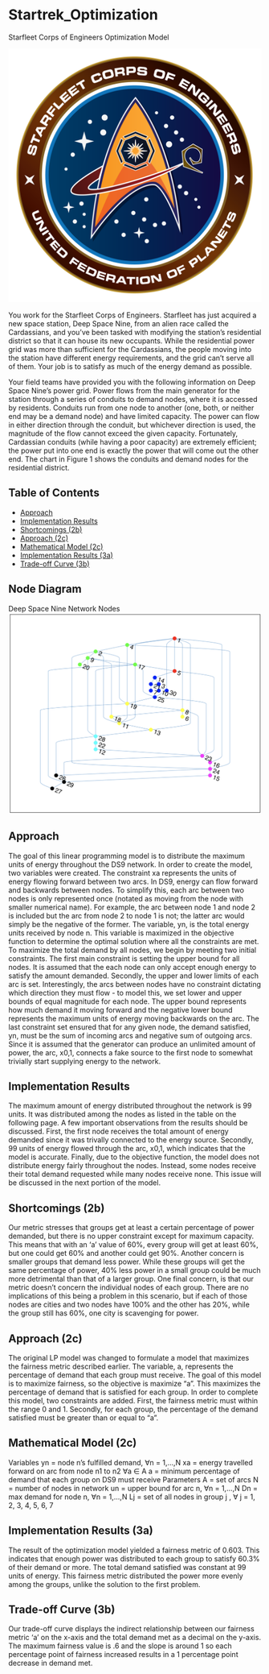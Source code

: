 # Startrek_Optimization
Starfleet Corps of Engineers Optimization Model

![Alt text](/SCE.png?raw=true "SCE")

You work for the Starfleet Corps of Engineers. Starfleet has just acquired a new space station, Deep Space Nine, from an alien race called the Cardassians, and you’ve been tasked with modifying the station’s residential district so that it can house its new occupants. While the residential power grid was more than sufficient for the Cardassians, the people moving into the station have different energy requirements, and the grid can’t serve all of them. Your job is to satisfy as much of the energy demand as possible.

Your field teams have provided you with the following information on Deep Space Nine’s power grid.
Power flows from the main generator for the station through a series of conduits to demand nodes, where it is accessed by residents. Conduits run from one node to another (one, both, or neither end may be a demand node) and have limited capacity. The power can flow in either direction through the conduit, but whichever direction is used, the magnitude of the flow cannot exceed the given capacity. Fortunately, Cardassian conduits (while having a poor capacity) are extremely efficient; the power put into one end is exactly the power that will come out the other end. The chart in Figure 1 shows the conduits and demand nodes for the residential district.

## Table of Contents

* [Approach](#approach)
* [Implementation Results](#implementation-results)
* [Shortcomings (2b)](#shortcomings-(2b))
* [Approach (2c)](#approach-(2c))
* [Mathematical Model (2c)](#mathematical-model-(2c))
* [Implementation Results (3a)](#implementation-results-(3a))
* [Trade-off Curve (3b)](#trade-off-curve-(3b))

## Node Diagram
Deep Space Nine Network Nodes
![Alt text](/NetworkNodes.png?raw=true "Deep Space Nine")

## Approach
The goal of this linear programming model is to distribute the maximum units of energy throughout the DS9 network. In order to create the model, two variables were created. The constraint xa represents the units of energy flowing forward between two arcs. In DS9, energy can flow forward and backwards between nodes. To simplify this, each arc between two nodes is only represented once (notated as moving from the node with smaller numerical name). For example, the arc between node 1 and node 2 is included but the arc from node 2 to node 1 is not; the latter arc would simply be the negative of the former. The variable, yn, is the total energy units received by node n. This variable is maximized in the objective function to determine the optimal solution where all the constraints are met.
To maximize the total demand by all nodes, we begin by meeting two initial constraints. The first main constraint is setting the upper bound for all nodes. It is assumed that the each node can only accept enough energy to satisfy the amount demanded. Secondly, the upper and lower limits of each arc is set. Interestingly, the arcs between nodes have no constraint dictating which direction they must flow - to model this, we set lower and upper bounds of equal magnitude for each node. The upper bound represents how much demand it moving forward and the negative lower bound represents the maximum units of energy moving backwards on the arc.
The last constraint set ensured that for any given node, the demand satisfied, yn, must be the sum of incoming arcs and negative sum of outgoing arcs. Since it is assumed that the generator can produce an unlimited amount of power, the arc, x0,1, connects a fake source to the first node to somewhat trivially start supplying energy to the network.

## Implementation Results
The maximum amount of energy distributed throughout the network is 99 units. It was distributed among the nodes as listed in the table on the following page.
A few important observations from the results should be discussed. First, the first node receives the total amount of energy demanded since it was trivally connected to the energy source. Secondly, 99 units of energy flowed through the arc, x0,1, which indicates that the model is accurate. Finally, due to the objective function, the model does not distribute energy fairly throughout the nodes. Instead, some nodes receive their total demand requested while many nodes receive none. This issue will be discussed in the next portion of the model.

## Shortcomings (2b)
Our metric stresses that groups get at least a certain percentage of power demanded, but there is no upper constraint except for maximum capacity. This means that with an ‘a’ value of 60%, every group will get at least 60%, but one could get 60% and another could get 90%. Another concern is smaller groups that demand less power. While these groups will get the same percentage of power, 40% less power in a small group could be much more detrimental than that of a larger group. One final concern, is that our metric doesn’t concern the individual nodes of each group. There are no implications of this being a problem in this scenario, but if each of those nodes are cities and two nodes have 100% and the other has 20%, while the group still has 60%, one city is scavenging for power.

## Approach (2c)
The original LP model was changed to formulate a model that maximizes the fairness metric described earlier. The variable, a, represents the percentage of demand that each group must receive. The goal of this model is to maximize fairness, so the objective is maximize “a”. This maximizes the percentage of demand that is satisfied for each group. In order to complete this model, two constraints are added. First, the fairness metric must within the range 0 and 1. Secondly, for each group, the percentage of the demand satisfied must be greater than or equal to “a”.

## Mathematical Model (2c)
Variables
yn = node n’s fulfilled demand, ∀n = 1,...,N
xa = energy travelled forward on arc from node n1 to n2 ∀a ∈ A
a = minimum percentage of demand that each group on DS9 must receive
Parameters
A = set of arcs
N = number of nodes in network
un = upper bound for arc n, ∀n = 1,...,N
Dn = max demand for node n, ∀n = 1,...,N
Lj = set of all nodes in group j , ∀ j = 1, 2, 3, 4, 5, 6, 7
    
## Implementation Results (3a)
The result of the optimization model yielded a fairness metric of 0.603. This indicates that enough power was distributed to each group to satisfy 60.3% of their demand or more. The total demand satisfied was constant at 99 units of energy. This fairness metric distributed the power more evenly among the groups, unlike the solution to the first problem.

## Trade-off Curve (3b)
Our trade-off curve displays the indirect relationship between our fairness metric ‘a’ on the x-axis and the total demand met as a decimal on the y-axis. The maximum fairness value is .6 and the slope is around 1 so each percentage point of fairness increased results in a 1 percentage point decrease in demand met.